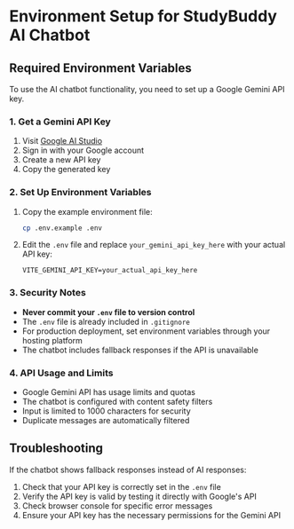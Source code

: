 # Environment Setup for StudyBuddy AI Chatbot

## Required Environment Variables

To use the AI chatbot functionality, you need to set up a Google Gemini API key.

### 1. Get a Gemini API Key

1. Visit [Google AI Studio](https://makersuite.google.com/app/apikey)
2. Sign in with your Google account
3. Create a new API key
4. Copy the generated key

### 2. Set Up Environment Variables

1. Copy the example environment file:
   ```bash
   cp .env.example .env
   ```

2. Edit the `.env` file and replace `your_gemini_api_key_here` with your actual API key:
   ```
   VITE_GEMINI_API_KEY=your_actual_api_key_here
   ```

### 3. Security Notes

- **Never commit your `.env` file to version control**
- The `.env` file is already included in `.gitignore`
- For production deployment, set environment variables through your hosting platform
- The chatbot includes fallback responses if the API is unavailable

### 4. API Usage and Limits

- Google Gemini API has usage limits and quotas
- The chatbot is configured with content safety filters
- Input is limited to 1000 characters for security
- Duplicate messages are automatically filtered

## Troubleshooting

If the chatbot shows fallback responses instead of AI responses:

1. Check that your API key is correctly set in the `.env` file
2. Verify the API key is valid by testing it directly with Google's API
3. Check browser console for specific error messages
4. Ensure your API key has the necessary permissions for the Gemini API